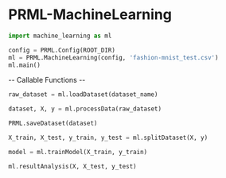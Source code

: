 # PRML-MachineLearning

```python
import machine_learning as ml

config = PRML.Config(ROOT_DIR)
ml = PRML.MachineLearning(config, 'fashion-mnist_test.csv')
ml.main()
```
-- Callable Functions --
```python
raw_dataset = ml.loadDataset(dataset_name)

dataset, X, y = ml.processData(raw_dataset)

PRML.saveDataset(dataset)

X_train, X_test, y_train, y_test = ml.splitDataset(X, y)

model = ml.trainModel(X_train, y_train)

ml.resultAnalysis(X, X_test, y_test)
```
